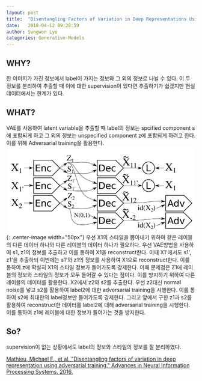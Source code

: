 ```yaml
---
layout: post
title:  "Disentangling Factors of Variation in Deep Representations Using Adversarial Training"
date:   2018-04-12 09:28:59
author: Sungwon Lyu
categories: Generative-Models
---
```


## WHY? 
한 이미지가 가진 정보에서 label이 가지는 정보와 그 외의 정보로 나뉠 수 있다. 이 두 정보를 분리하여 추출할 때 이에 대한 supervision이 있다면 추출하기가 쉽겠지만 현실 데이터에서는 한계가 있다. 

## WHAT?
VAE를 사용하여 latent variable을 추출할 때 label의 정보는 spcified component s에 포함되게 하고 그 외의 정보는 unspecified component z에 포함되게 하려고 한다. 이를 위해 Adversarial training을 활용한다. 
![image](/assets/images/dfat.png){: .center-image width="50px"}
우선 X1의 스타일을 뽑아내기 위하여 같은 레이블의 다른 데이터 하나와 다른 레이블의 데이터 하나가 필요하다. 우선 VAE방법을 사용하여 s1, z1의 정보를 추출하고 이를 통하여 X1을 reconstruct한다. 이때 X1'에서도 s1', z1'을 추출하되 이번에는 s1'와 z1의 정보를 사용하여 X1으로 reconstruct한다. 이를 통하여 z에 확실히 X1의 스타일 정보가 들어가도록 강제한다. 이때 문제점은 Z1에 레이블의 정보와 스타일의 정보가 모두 들어갈 수 있다는 점이다. 이를 방지하기 위하여 다른 레이블의 데이터를 활용한다. X2에서 z2와 s2를 추출한다. 우선 z2대신 normal noise를 넣고 s2를 활용하여 label2에 대한 adversarial training을 시행한다. 이를 통하여 s2에 최대한의 label정보만 들어가도록 강제한다. 그리고 앞에서 구한 z1과 s2를 활용하여 reconstruct한 데이터를 label2에 대해 adversarial training을 시행한다. 이를 통하여 z1에 레이블에 대한 정보가 들어가는 것을 방지한다. 

## So?
supervision이 없는 상황에서도 label의 정보와 스타일의 정보를 잘 분리하였다.  

[Mathieu, Michael F., et al. "Disentangling factors of variation in deep representation using adversarial training." Advances in Neural Information Processing Systems. 2016.](http://papers.nips.cc/paper/6051-disentangling-factors-of-variation-in-deep-representation-using-adversarial-training)
